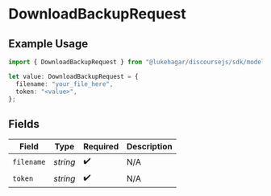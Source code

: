 # DownloadBackupRequest

## Example Usage

```typescript
import { DownloadBackupRequest } from "@lukehagar/discoursejs/sdk/models/operations";

let value: DownloadBackupRequest = {
  filename: "your_file_here",
  token: "<value>",
};
```

## Fields

| Field              | Type               | Required           | Description        |
| ------------------ | ------------------ | ------------------ | ------------------ |
| `filename`         | *string*           | :heavy_check_mark: | N/A                |
| `token`            | *string*           | :heavy_check_mark: | N/A                |